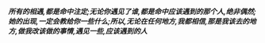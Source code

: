 ***所有的相遇,都是命中注定;无论你遇见了谁,都是命中应该遇到的那个人,绝非偶然;她的出现,一定会教给你一些什么;所以,无论在任何地方,我都相信,那是我该去的地方,做我改该做的事情,遇见一些,应该遇到的人***